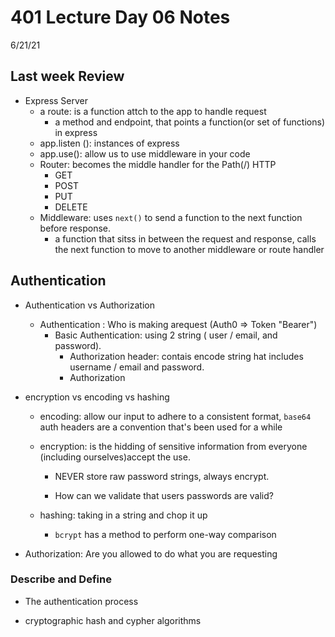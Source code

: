 # 401 Lecture Day 06 Notes
6/21/21

## Last week Review

  - Express Server
    - a route: is a function attch to the app to handle request
      - a method and endpoint, that points a function(or set of functions) in express
    - app.listen (): instances of express
    - app.use(): allow us to use middleware in your code
    - Router: becomes the middle handler for the Path(/) HTTP
      - GET
      - POST
      - PUT
      - DELETE
    - Middleware: uses `next()` to send a function to the next function before response.
      - a function  that sitss in between the request and response, calls the next function to move to another middleware or route handler

## Authentication

- Authentication vs Authorization

  - Authentication : Who is making arequest (Auth0 => Token "Bearer")
    - Basic Authentication: using 2 string ( user / email, and password).
      - Authorization header: contais encode string hat includes username / email and password.
      - Authorization

- encryption vs encoding vs hashing

  - encoding: allow our input to adhere to a consistent format, `base64` auth headers are a convention that's been used for a while

  - encryption: is the hidding of sensitive information from everyone (including ourselves)accept the use.
    - NEVER store raw password strings, always encrypt.

    - How can we validate that users passwords are valid?

  - hashing: taking in a string and chop it up 
    - `bcrypt` has a method to perform one-way comparison

- Authorization: Are you allowed to do what you are requesting

### Describe and Define

- The authentication process

- cryptographic hash and cypher algorithms
